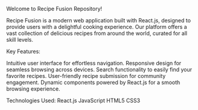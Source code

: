 Welcome to Recipe Fusion Repository!

Recipe Fusion is a modern web application built with React.js, designed to provide users with a delightful cooking experience. Our platform offers a vast collection of delicious recipes from around the world, curated for all skill levels.

Key Features:

Intuitive user interface for effortless navigation.
Responsive design for seamless browsing across devices.
Search functionality to easily find your favorite recipes.
User-friendly recipe submission for community engagement.
Dynamic components powered by React.js for a smooth browsing experience.

Technologies Used:
React.js
JavaScript
HTML5
CSS3

